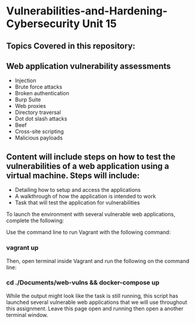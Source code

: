 # Vulnerabilities-and-Hardening-Cybersecurity Unit 15

## Topics Covered in this repository:

## Web application vulnerability assessments
- Injection
- Brute force attacks
- Broken authentication
- Burp Suite
- Web proxies
- Directory traversal
- Dot dot slash attacks
- Beef
- Cross-site scripting
- Malicious payloads

## Content will include steps on how to test the vulnerabilities of a web application using a virtual machine.  Steps will include:  

- Detailing how to setup and access the applications
- A walkthrough of how the application is intended to work
- Task that will test the application for vulnerabilities

To launch the environment with several vulnerable web applications, complete the following:

Use the command line to run Vagrant with the following command: 
### vagrant up

Then, open terminal inside Vagrant and run the following on the command line: 

### cd ./Documents/web-vulns && docker-compose up

While the output might look like the task is still running, this script has launched several vulnerable web applications that we will use throughout this assignment.  Leave this page open and running then open a another terminal window.




